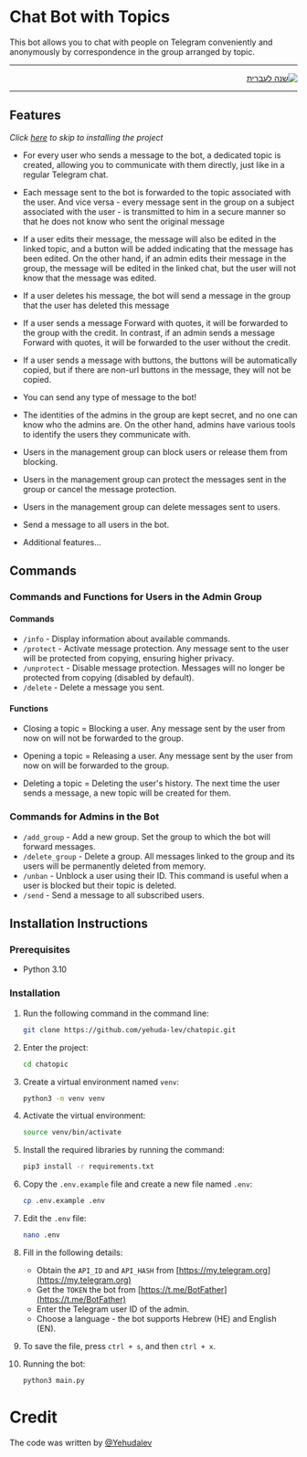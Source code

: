 
# Chat Bot with Topics


This bot allows you to chat with people on Telegram conveniently 
and anonymously by correspondence in the group arranged by topic.

<div dir="rtl">

---
[![שנה לעברית](https://img.shields.io/badge/🇮🇱_לחצו_כאן_לקריאה_בעברית_🇮🇱-blue)](README.he.md)

---
</div>


## Features

_Click [here](#installation-instructions) to skip to installing the project_

- For every user who sends a message to the bot, a dedicated topic is created, allowing you to communicate with them directly, just like in a regular Telegram chat.

- Each message sent to the bot is forwarded to the topic associated with the user. And vice versa - every message sent in the group on a subject associated with the user - is transmitted to him in a secure manner so that he does not know who sent the original message

- If a user edits their message, the message will also be edited in the linked topic, and a button will be added indicating that the message has been edited. On the other hand, if an admin edits their message in the group, the message will be edited in the linked chat, but the user will not know that the message was edited.

- If a user deletes his message, the bot will send a message in the group that the user has deleted this message

- If a user sends a message Forward with quotes, it will be forwarded to the group with the credit. In contrast, if an admin sends a message Forward with quotes, it will be forwarded to the user without the credit.

- If a user sends a message with buttons, the buttons will be automatically copied, but if there are non-url buttons in the message, they will not be copied.

- You can send any type of message to the bot!

- The identities of the admins in the group are kept secret, and no one can know who the admins are. On the other hand, admins have various tools to identify the users they communicate with.

- Users in the management group can block users or release them from blocking.

- Users in the management group can protect the messages sent in the group or cancel the message protection.

- Users in the management group can delete messages sent to users.

- Send a message to all users in the bot.

- Additional features...


## Commands

### Commands and Functions for Users in the Admin Group

#### Commands
- `/info` - Display information about available commands.
- `/protect` - Activate message protection. Any message sent to the user will be protected from copying, ensuring higher privacy.
- `/unprotect` - Disable message protection. Messages will no longer be protected from copying (disabled by default).
- `/delete` - Delete a message you sent.

#### Functions

- Closing a topic = Blocking a user. Any message sent by the user from now on will not be forwarded to the group.


- Opening a topic = Releasing a user. Any message sent by the user from now on will be forwarded to the group.


- Deleting a topic = Deleting the user's history. The next time the user sends a message, a new topic will be created for them.


### Commands for Admins in the Bot

- `/add_group` - Add a new group. Set the group to which the bot will forward messages.
- `/delete_group` - Delete a group. All messages linked to the group and its users will be permanently deleted from memory.
- `/unban` - Unblock a user using their ID. This command is useful when a user is blocked but their topic is deleted.
- `/send` - Send a message to all subscribed users.


## Installation Instructions

### Prerequisites

- Python 3.10

### Installation

1. Run the following command in the command line:

   ```bash
   git clone https://github.com/yehuda-lev/chatopic.git
   
2. Enter the project:
    ```bash
   cd chatopic
   
3. Create a virtual environment named `venv`:
   ```bash
   python3 -m venv venv
   
4. Activate the virtual environment:

   ```bash
   source venv/bin/activate
   
5. Install the required libraries by running the command:

   ```bash
   pip3 install -r requirements.txt

6. Copy the `.env.example` file and create a new file named `.env`:

   ```bash
   cp .env.example .env

7. Edit the `.env` file:

   ```bash
   nano .env
   
8. Fill in the following details:

   - Obtain the `API_ID` and `API_HASH` from [https://my.telegram.org](https://my.telegram.org)
   - Get the `TOKEN` the bot from [https://t.me/BotFather](https://t.me/BotFather)
   - Enter the Telegram user ID of the admin.
   - Choose a language - the bot supports Hebrew (HE) and English (EN).

9. To save the file, press `ctrl + s`, and then `ctrl + x`.

10. Running the bot:

    ```bash
    python3 main.py

# Credit
The code was written by [@Yehudalev](https://t.me/Yehudalev)
